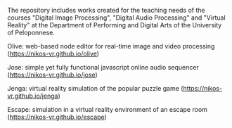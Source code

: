The repository includes works created for the teaching needs of the courses "Digital Image Processing", "Digital Audio Processing" and "Virtual Reality" at the Department of Performing and Digital Arts of the University of Peloponnese.


Olive: web-based node editor for real-time image and video processing (https://nikos-vr.github.io/olive)

Jose: simple yet fully functional javascript online audio sequencer (https://nikos-vr.github.io/jose)

Jenga: virtual reality simulation of the popular puzzle game (https://nikos-vr.github.io/jenga)

Escape: simulation in a virtual reality environment of an escape room (https://nikos-vr.github.io/escape)
